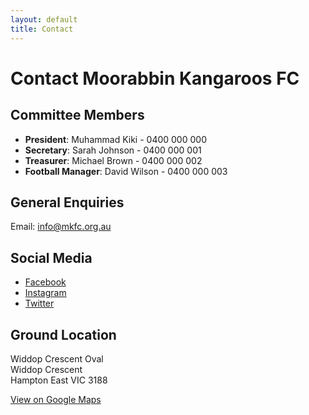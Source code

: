 ```yaml
---
layout: default
title: Contact
---
```


# Contact Moorabbin Kangaroos FC

## Committee Members

- **President**: Muhammad Kiki - 0400 000 000
- **Secretary**: Sarah Johnson - 0400 000 001
- **Treasurer**: Michael Brown - 0400 000 002
- **Football Manager**: David Wilson - 0400 000 003

## General Enquiries

Email: info@mkfc.org.au

## Social Media

- [Facebook](https://facebook.com/moorabbinroos)
- [Instagram](https://instagram.com/moorabbinroos)
- [Twitter](https://twitter.com/moorabbinroos)

## Ground Location

Widdop Crescent Oval  
Widdop Crescent  
Hampton East VIC 3188

[View on Google Maps](https://www.google.com/maps?q=Widdop+Crescent,+Hampton+East)

